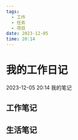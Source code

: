 ```yaml
---
tags:
  - 工作
  - 任务
  - 项目
date: 2023-12-05
time: 20:14
---
```


# 我的工作日记
2023-12-05 20:14
我的笔记
## 工作笔记

## 生活笔记